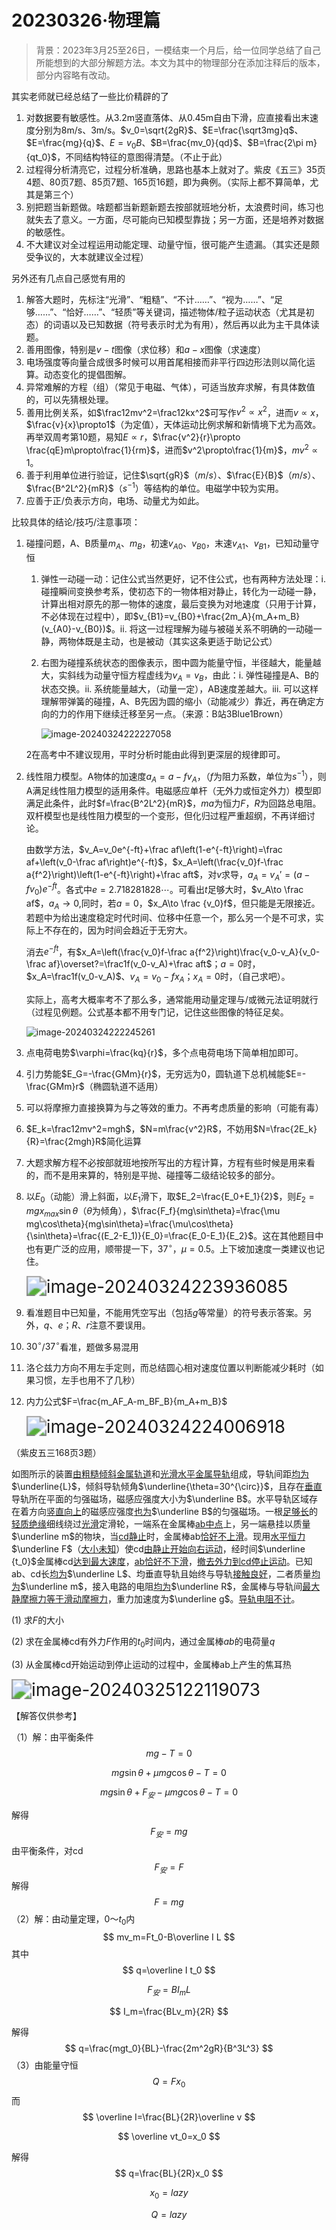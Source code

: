 # 20230326·物理篇

> 背景：2023年3月25至26日，一模结束一个月后，给一位同学总结了自己所能想到的大部分解题方法。本文为其中的物理部分在添加注释后的版本，部分内容略有改动。

其实老师就已经总结了一些比价精辟的了

1. 对数据要有敏感性。从3.2m竖直落体、从0.45m自由下滑，应直接看出末速度分别为8m/s、3m/s。$v_0=\sqrt{2gR}$、$E=\frac{\sqrt3mg}q$、$E=\frac{mg}{q}$、$E=v_0B$、$B=\frac{mv_0}{qd}$、$B=\frac{2\pi m}{qt_0}$，不同结构特征的意图得清楚。（不止于此）
2. 过程得分析清亮它，过程分析准确，思路也基本上就对了。紫皮《五三》35页4题、80页7题、85页7题、165页16题，即为典例。（实际上都不算简单，尤其是第三个）
3. 别把题当新题做。啥题都当新题新题去按部就班地分析，太浪费时间，练习也就失去了意义。一方面，尽可能向已知模型靠拢；另一方面，还是培养对数据的敏感性。
4. 不大建议对全过程运用动能定理、动量守恒，很可能产生遗漏。（其实还是颇受争议的，大本就建议全过程）

另外还有几点自己感觉有用的

1. 解答大题时，先标注“光滑”、“粗糙”、“不计……”、“视为……”、“足够……”、“恰好……”、“轻质”等关键词，描述物体/粒子运动状态（尤其是初态）的词语以及已知数据（符号表示时尤为有用），然后再以此为主干具体读题。
2. 善用图像，特别是$v-t$图像（求位移）和$a-x$图像（求速度）
3. 电场强度等向量合成很多时候可以用首尾相接而非平行四边形法则以简化运算。动态变化的提倡图解。
4. 异常难解的方程（组）（常见于电磁、气体），可适当放弃求解，有具体数值的，可以先猜根处理。
5. 善用比例关系，如$\frac12mv^2=\frac12kx^2$可写作$v^2\propto x^2$，进而$v\propto x$，$\frac{v}{x}\propto1$（为定值），天体运动比例求解和新情境下尤为高效。再举双周考第10题，易知$E\propto r$，$\frac{v^2}{r}\propto \frac{qE}m\propto\frac{1}{rm}$，进而$v^2\propto\frac{1}{m}$，$mv^2\propto1$。
6. 善于利用单位进行验证，记住$\sqrt{gR}$（$m/s$）、$\frac{E}{B}$（$m/s$）、$\frac{B^2L^2}{mR}$（$s^{-1}$）等结构的单位。电磁学中较为实用。
7. 应善于正/负表示方向，电场、动量尤为如此。

比较具体的结论/技巧/注意事项：

1. 碰撞问题，A、B质量$m_A$、$m_B$，初速$v_{A0}$、$v_{B0}$，末速$v_{A1}$、$v_{B1}$，已知动量守恒

   1. 弹性一动碰一动：记住公式当然更好，记不住公式，也有两种方法处理：i. 碰撞瞬间变换参考系，使初态下的一物体相对静止，转化为一动碰一静，计算出相对原先的那一物体的速度，最后变换为对地速度（只用于计算，不必体现在过程中），即$v_{B1}=v_{B0}+\frac{2m_A}{m_A+m_B}(v_{A0}-v_{B0})$。ii. 将这一过程理解为碰与被碰关系不明确的一动碰一静，两物体既是主动，也是被动（其实这条更适于助记公式）

   2. 右图为碰撞系统状态的图像表示，图中圆为能量守恒，半径越大，能量越大，实斜线为动量守恒方程虚线为$v_A=v_B$，由此：i. 弹性碰撞是A、B的状态交换。ii. 系统能量越大，（动量一定），AB速度差越大。iii. 可以这样理解带弹簧的碰撞，A、B先因为圆的缩小（动能减少）靠近，再在确定方向的力的作用下继续迁移至另一点。（来源：B站3Blue1Brown）

      ![image-20240324222227058](media/image-20240324222227058.png)

   2在高考中不建议现用，平时分析时能由此得到更深层的规律即可。

2. 线性阻力模型。A物体的加速度$a_A=a-fv_A$，（$f$为阻力系数，单位为$s^{-1}$），则A满足线性阻力模型的适用条件。电磁感应单杆（无外力或恒定外力）模型即满足此条件，此时$f=\frac{B^2L^2}{mR}$，$ma$为恒力$F$，$R$为回路总电阻。双杆模型也是线性阻力模型的一个变形，但化归过程严重超纲，不再详细讨论。

   由数学方法，$v_A=v_0e^{-ft}+\frac af\left(1-e^{-ft}\right)=\frac af+\left(v_0-\frac af\right)e^{-ft}$，$x_A=\left(\frac{v_0}f-\frac a{f^2}\right)\left(1-e^{-ft}\right)+\frac aft$，对$v$求导，$a_A=v_A'=(a-fv_0)e^{-ft}$。各式中$e=2.718281828\cdots$。可看出$t$足够大时，$v_A\to \frac af$，$a_A\to0$,同时，若$a=0$，$x_A\to \frac {v_0}f$，但只能是无限接近。若题中为给出速度稳定时代时间、位移中任意一个，那么另一个是不可求，实际上不存在的，因为时间会趋近于无穷大。

   消去$e^{-ft}$，有$x_A=\left(\frac{v_0}f-\frac a{f^2}\right)\frac{v_0-v_A}{v_0-\frac af}\overset?=\frac1f(v_0-v_A)+\frac aft$；$a=0$时，$x_A=\frac1f(v_0-v_A)$、$v_A=v_0-fx_A$；$x_A=0$时，（自己求吧）。

   实际上，高考大概率考不了那么多，通常能用动量定理与/或微元法证明就行（过程见例题。公式基本都不用专门记，记住这些图像的特征足矣。

   ![image-20240324222245261](media/image-20240324222245261.png)

3. 点电荷电势$\varphi=\frac{kq}{r}$，多个点电荷电场下简单相加即可。

4. 引力势能$E_G=-\frac{GMm}{r}$，无穷远为0，圆轨道下总机械能$E=-\frac{GMm}r$（椭圆轨道不适用）

5. 可以将摩擦力直接换算为与之等效的重力。不再考虑质量的影响（可能有毒）

6. $E_k=\frac12mv^2=mgh$，$N=m\frac{v^2}R$，不妨用$N=\frac{2E_k}{R}=\frac{2mgh}R$简化运算

7. 大题求解方程不必按部就班地按所写出的方程计算，方程有些时候是用来看的，而不是用来算的，特别是平抛、碰撞等二级结论较多的部分。

8. 以$E_0$（动能）滑上斜面，以$E_1$滑下，取$E_2=\frac{E_0+E_1}{2}$，则$E_2=mgx_{max}\sin\theta$（$\theta$为倾角），$\frac{F_f}{mg\sin\theta}=\frac{\mu mg\cos\theta}{mg\sin\theta}=\frac{\mu\cos\theta}{\sin\theta}=\frac{(E_2-E_1)}{E_0}=\frac{E_0-E_1}{E_2}$。这在其他题目中也有更广泛的应用，顺带提一下，$37^\circ$，$\mu=0.5$。上下坡加速度一类建议也记住。

   <img src="media/image-20240324223936085.png" alt="image-20240324223936085" style="zoom:200%;" />

9. 看准题目中已知量，不能用凭空写出（包括$g$等常量）的符号表示答案。另外，$q$、$e$；$R$、$r$注意不要误用。

10. $30^\circ$/$37^\circ$看准，题做多易混用

11. 洛仑兹力方向不用左手定则，而总结圆心相对速度位置以判断能减少耗时（如果习惯，左手也用不了几秒）

12. 内力公式$F=\frac{m_AF_A-m_BF_B}{m_A+m_B}$

    <img src="media/image-20240324224006918.png" alt="image-20240324224006918" style="zoom:200%;" />

（紫皮五三168页3题）

如图所示的装置<u>由粗糙倾斜金属轨道</u>和<u>光滑水平金属导轨</u>组成，导轨间距<u>均为</u>$\underline{L}$，倾斜导轨倾角$\underline{\theta=30^{\circ}}$，且存在<u>垂直</u>导轨所在平面的匀强磁场，磁感应强度大小为$\underline B$。水平导轨区域存在着方向<u>竖直向上</u>的磁感应强度<u>也为</u>$\underline B$的匀强磁场。一根<u>足够长</u>的<u>轻质</u><u>绝缘</u>细线绕过<u>光滑</u>定滑轮，一端系在金属棒<u>ab中点</u>上，另一端悬挂以质量$\underline m$的物块，当<u>cd静止</u>时，金属棒ab<u>恰好不上滑</u>。现用<u>水平恒力</u>$\underline F$（<u>大小未知</u>）使cd<u>由静止开始向右运动</u>，经时间$\underline {t_0}$金属棒cd<u>达到最大速度</u>，<u>ab恰好不下滑</u>，<u>撤去外力到cd停止运动</u>。已知ab、cd长<u>均为</u>$\underline L$、均垂直导轨且始终与导轨<u>接触良好</u>，二者质量<u>均为</u>$\underline m$，接入电路的电阻<u>均为</u>$\underline R$，金属棒与导轨间<u>最大静摩擦力等于滑动摩擦力</u>，重力加速度为$\underline g$。<u>导轨电阻不计</u>。

(1) 求$F$的大小

(2) 求在金属棒cd有外力$F$作用的$t_0$时间内，通过金属棒$ab$的电荷量$q$

(3) 从金属棒cd开始运动到停止运动的过程中，金属棒ab上产生的焦耳热

<img src="media/image-20240325122119073.png" alt="image-20240325122119073" style="zoom:200%;" />

【解答仅供参考】

（1）解：由平衡条件
$$
mg-T=0
$$

$$
mg\sin\theta+\mu mg\cos\theta-T=0
$$

$$
mg\sin\theta+F_{安}-\mu mg\cos\theta-T=0
$$

解得
$$
F_{安}=mg
$$
由平衡条件，对cd
$$
F_{安}=F
$$
解得
$$
F=mg
$$
（2）解：由动量定理，$0～t_0$内
$$
mv_m=Ft_0-B\overline I L
$$
其中
$$
q=\overline I t_0
$$

$$
F_{安}=BI_mL
$$

$$
I_m=\frac{BLv_m}{2R}
$$

解得
$$
q=\frac{mgt_0}{BL}-\frac{2m^2gR}{B^3L^3}
$$
（3）由能量守恒
$$
Q=Fx_0
$$
而
$$
\overline I=\frac{BL}{2R}\overline v
$$

$$
\overline vt_0=x_0
$$

解得
$$
q=\frac{BL}{2R}x_0
$$

$$
x_0=lazy
$$

$$
Q=lazy
$$

